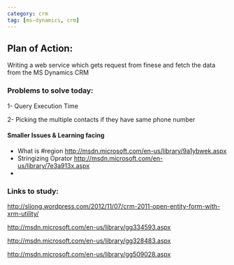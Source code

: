 ```yaml
---
category: crm
tag: [ms-dynamics, crm]
---
```


## Plan of Action:


Writing a web service which gets request from finese and fetch the data from the MS Dynamics CRM


### Problems to solve today:


1- Query Execution Time


2- Picking the multiple contacts if they have same phone number


#### Smaller Issues & Learning facing



* What is #region <http://msdn.microsoft.com/en-us/library/9a1ybwek.aspx>
* Stringizing Oprator http://msdn.microsoft.com/en-us/library/7e3a913x.aspx
* 



### Links to study:


<http://sliong.wordpress.com/2012/11/07/crm-2011-open-entity-form-with-xrm-utility/>





<http://msdn.microsoft.com/en-us/library/gg334593.aspx>





<http://msdn.microsoft.com/en-us/library/gg328483.aspx>





<http://msdn.microsoft.com/en-us/library/gg509028.aspx>




